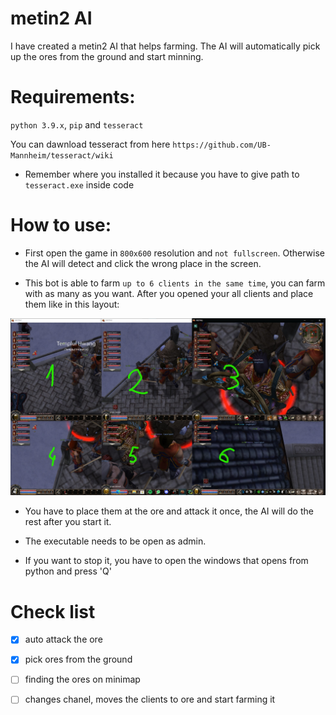 # metin2 AI

I have created a metin2 AI that helps farming. The AI will automatically pick up the ores from the ground and start minning.

# Requirements:

`python 3.9.x`, `pip` and `tesseract`

You can dawnload tesseract from here `https://github.com/UB-Mannheim/tesseract/wiki`

- Remember where you installed it because you have to give path to `tesseract.exe` inside code

# How to use:

- First open the game in `800x600` resolution and `not fullscreen`. Otherwise the AI will detect and click the wrong place in the screen.

- This bot is able to farm `up to 6 clients in the same time`, you can farm with as many as you want. After you opened your all clients and place them like in this layout:

<img src="/images/Layout.jpg" width="800">

- You have to place them at the ore and attack it once, the AI will do the rest after you start it.

- The executable needs to be open as admin.

- If you want to stop it, you have to open the windows that opens from python and press 'Q'

# Check list

- [x] auto attack the ore
- [x] pick ores from the ground
- [ ] finding the ores on minimap
- [ ] changes chanel, moves the clients to ore and start farming it
 
